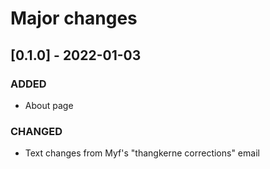# Major changes


## [0.1.0] - 2022-01-03

### ADDED 
- About page

### CHANGED
- Text changes from Myf's "thangkerne corrections" email
